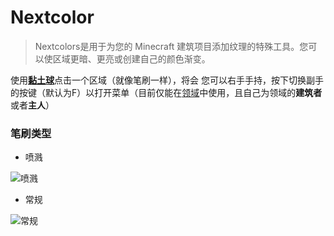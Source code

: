 # Nextcolor

> Nextcolors是用于为您的 Minecraft 建筑项目添加纹理的特殊工具。您可以使区域更暗、更亮或创建自己的颜色渐变。

使用[**黏土球**](https://zh.minecraft.wiki/w/%E9%BB%8F%E5%9C%9F%E7%90%83)点击一个区域（就像笔刷一样），将会
您可以右手手持，按下切换副手的按键（默认为F）以打开菜单（目前仅能在[领域](../worlds/realms)中使用，且自己为领域的**建筑者**或者**主人**）

### 笔刷类型

- 喷溅

![喷溅](https://mirror.ghproxy.com/https://github.com/Lala-0x3f/picx-images-hosting/raw/master/20231120/image.2dn4dndji1zw.webp)

- 常规

![常规](https://mirror.ghproxy.com/https://github.com/Lala-0x3f/picx-images-hosting/raw/master/20231120/image.2u1evp68a1m0.webp)